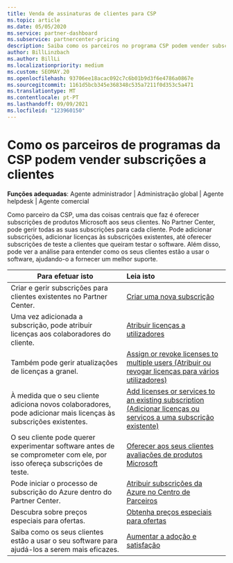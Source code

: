 ```yaml
---
title: Venda de assinaturas de clientes para CSP
ms.topic: article
ms.date: 05/05/2020
ms.service: partner-dashboard
ms.subservice: partnercenter-pricing
description: Saiba como os parceiros no programa CSP podem vender subscrições aos clientes e geri-las através do Partner Center.
author: BillLinzbach
ms.author: BillLi
ms.localizationpriority: medium
ms.custom: SEOMAY.20
ms.openlocfilehash: 93706ee18acac092c7c6b01b9d3f6e4786a0867e
ms.sourcegitcommit: 1161d5bcb345e368348c535a7211f0d353c5a471
ms.translationtype: MT
ms.contentlocale: pt-PT
ms.lasthandoff: 09/09/2021
ms.locfileid: "123960150"
---
```

# <a name="how-csp-program-partners-can-sell-subscriptions-to-customers"></a>Como os parceiros de programas da CSP podem vender subscrições a clientes

**Funções adequadas**: Agente administrador | Administração global | Agente helpdesk | Agente comercial

Como parceiro da CSP, uma das coisas centrais que faz é oferecer subscrições de produtos Microsoft aos seus clientes. No Partner Center, pode gerir todas as suas subscrições para cada cliente. Pode adicionar subscrições, adicionar licenças às subscrições existentes, até oferecer subscrições de teste a clientes que queiram testar o software. Além disso, pode ver a análise para entender como os seus clientes estão a usar o software, ajudando-o a fornecer um melhor suporte.

|**Para efetuar isto**   |**Leia isto**   |
|----------------------|:----------------------|
|Criar e gerir subscrições para clientes existentes no Partner Center.|[Criar uma nova subscrição](create-a-new-subscription.md)|
|Uma vez adicionada a subscrição, pode atribuir licenças aos colaboradores do cliente.  |[Atribuir licenças a utilizadores](assign-licenses-to-users.md)|
|Também pode gerir atualizações de licenças a granel.   |[Assign or revoke licenses to multiple users (Atribuir ou revogar licenças para vários utilizadores)](bulk-license-provisioning-for-multiple-users.md)|
|À medida que o seu cliente adiciona novos colaboradores, pode adicionar mais licenças às subscrições existentes.   |[Add licenses or services to an existing subscription (Adicionar licenças ou serviços a uma subscrição existente)](add-licenses-or-services-to-an-existing-subscription.md)|
|O seu cliente pode querer experimentar software antes de se comprometer com ele, por isso ofereça subscrições de teste.    |[Oferecer aos seus clientes avaliações de produtos Microsoft](offer-your-customers-trials-of-microsoft-products.md)|
|Pode iniciar o processo de subscrição do Azure dentro do Partner Center.   |[Atribuir subscrições da Azure no Centro de Parceiros](assign-azure-subscriptions.md)|
|Descubra sobre preços especiais para ofertas.   |[Obtenha preços especiais para ofertas](get-special-pricing-for-offers.md)|
|Saiba como os seus clientes estão a usar o seu software para ajudá-los a serem mais eficazes.   | [Aumentar a adoção e satisfação](increasing-adoption-and-satisfaction.md)   |

